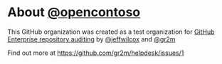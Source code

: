 # About [@opencontoso](https://github.com/opencontoso)

This GitHub organization was created as a test organization for [GitHub Enterprise repository auditing](https://github.com/gr2m/helpdesk/issues/1) by [@jeffwilcox](https://github.com/jeffwilcox) and [@gr2m](https://github.com/gr2m)

Find out more at https://github.com/gr2m/helpdesk/issues/1
